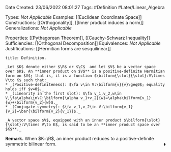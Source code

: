 <div class="topSpace"></div>

Date Created: 23/06/2022 08:01:27
Tags: #Definition #Later/Linear_Algebra

Types: _Not Applicable_
Examples: [[Euclidean Coordinate Space]]
Constructions: [[Orthogonality]], [[Inner product induces a norm]]
Generalizations: _Not Applicable_

Properties: [[Pythagorean Theorem]], [[Cauchy-Schwarz Inequality]]
Sufficiencies: [[Orthogonal Decomposition]]
Equivalences: _Not Applicable_
Justifications: [[Hermitian forms are sesquilinear]]

``` ad-Definition
title: Definition.

_Let $K$ denote either $\R$ or $\C$  and let $V$ be a vector space over $K$. An **inner product on $V$** is a positive-definite Hermitian form on $V$; that is, it is a function $\bilform{\slot}{\slot}:V\times V\to K$ such that:_
* _(Positive-definiteness): $\fa v\in V:\bilform{v}{v}\geq0$; equality holds iff $v=0$._
* _(Linearity in the first slot): $\fa v_1,v_2,w\in V,\fa\alpha\in\C:\bilform{\alpha v_1+v_2}{w}=\alpha\bilform{v_1}{w}+\bilform{v_2}{w}$._
* _(Conjugate-symmetry): $\fa v_1,v_2\in V:\bilform{v_1}{v_2}=\bar{\bilform{v_2}{v_1}}$._

_A vector space $V$, equipped with an inner product $\bilform{\slot}{\slot}:V\times V\to K$, is said to be an **inner product space over $K$**._

```

**Remark.** When $K=\R$, an inner product reduces to a positive-definite symmetric bilinear form.<span style="float:right;">$\blacklozenge$</span>
